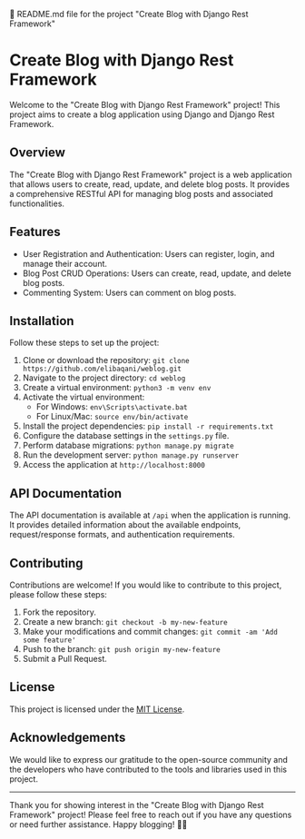 📝 README.md file for the project "Create Blog with Django Rest Framework"

# Create Blog with Django Rest Framework

Welcome to the "Create Blog with Django Rest Framework" project! This project aims to create a blog application using Django and Django Rest Framework.

## Overview

The "Create Blog with Django Rest Framework" project is a web application that allows users to create, read, update, and delete blog posts. It provides a comprehensive RESTful API for managing blog posts and associated functionalities.

## Features

- User Registration and Authentication: Users can register, login, and manage their account.
- Blog Post CRUD Operations: Users can create, read, update, and delete blog posts.
- Commenting System: Users can comment on blog posts.

## Installation

Follow these steps to set up the project:

1. Clone or download the repository: `git clone https://github.com/elibaqani/weblog.git`
2. Navigate to the project directory: `cd weblog`
3. Create a virtual environment: `python3 -m venv env`
4. Activate the virtual environment:
   - For Windows: `env\Scripts\activate.bat`
   - For Linux/Mac: `source env/bin/activate`
5. Install the project dependencies: `pip install -r requirements.txt`
6. Configure the database settings in the `settings.py` file.
7. Perform database migrations: `python manage.py migrate`
8. Run the development server: `python manage.py runserver`
9. Access the application at `http://localhost:8000`

## API Documentation

The API documentation is available at `/api` when the application is running. It provides detailed information about the available endpoints, request/response formats, and authentication requirements.

## Contributing

Contributions are welcome! If you would like to contribute to this project, please follow these steps:

1. Fork the repository.
2. Create a new branch: `git checkout -b my-new-feature`
3. Make your modifications and commit changes: `git commit -am 'Add some feature'`
4. Push to the branch: `git push origin my-new-feature`
5. Submit a Pull Request.

## License

This project is licensed under the [MIT License](LICENSE).

## Acknowledgements

We would like to express our gratitude to the open-source community and the developers who have contributed to the tools and libraries used in this project.

---

Thank you for showing interest in the "Create Blog with Django Rest Framework" project! Please feel free to reach out if you have any questions or need further assistance. Happy blogging! 🚀✨

